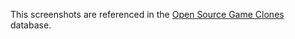 This screenshots are referenced in the [Open Source Game Clones](https://osgameclones.com/hard-vacuum/) database.
